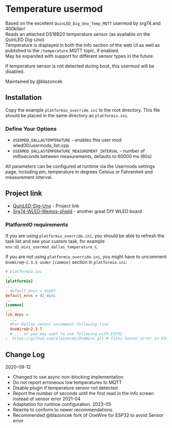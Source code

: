 # Temperature usermod

Based on the excellent `QuinLED_Dig_Uno_Temp_MQTT` usermod by srg74 and 400killer!  
Reads an attached DS18B20 temperature sensor (as available on the QuinLED Dig-Uno)  
Temperature is displayed in both the Info section of the web UI as well as published to the `/temperature` MQTT topic, if enabled.  
May be expanded with support for different sensor types in the future.

If temperature sensor is not detected during boot, this usermod will be disabled.

Maintained by @blazoncek

## Installation

Copy the example `platformio_override.ini` to the root directory.  This file should be placed in the same directory as `platformio.ini`.

### Define Your Options

* `USERMOD_DALLASTEMPERATURE`                      - enables this user mod wled00/usermods_list.cpp
* `USERMOD_DALLASTEMPERATURE_MEASUREMENT_INTERVAL` - number of milliseconds between measurements, defaults to 60000 ms (60s)

All parameters can be configured at runtime via the Usermods settings page, including pin, temperature in degrees Celsius or Fahrenheit and measurement interval.

## Project link

* [QuinLED-Dig-Uno](https://quinled.info/2018/09/15/quinled-dig-uno/) - Project link
* [Srg74-WLED-Wemos-shield](https://github.com/srg74/WLED-wemos-shield) - another great DIY WLED board

### PlatformIO requirements

If you are using `platformio_override.ini`, you should be able to refresh the task list and see your custom task, for example `env:d1_mini_usermod_dallas_temperature_C`.

If you are not using `platformio_override.ini`, you might have to uncomment `OneWire@~2.3.5 under` `[common]` section in `platformio.ini`:

```ini
# platformio.ini
...
[platformio]
...
; default_envs = esp07
default_envs = d1_mini
...
[common]
...
lib_deps =
  ...
  #For Dallas sensor uncomment following line
  OneWire@~2.3.7
  # ... or you may want to use following with ESP32
;  https://github.com/blazoncek/OneWire.git # fixes Sensor error on ESP32...
```

## Change Log

2020-09-12 
* Changed to use async non-blocking implementation
* Do not report erroneous low temperatures to MQTT
* Disable plugin if temperature sensor not detected
* Report the number of seconds until the first read in the info screen instead of sensor error
2021-04
* Adaptation for runtime configuration.
2023-05
* Rewrite to conform to newer recommendations.
* Recommended @blazoncek fork of OneWire for ESP32 to avoid Sensor error
